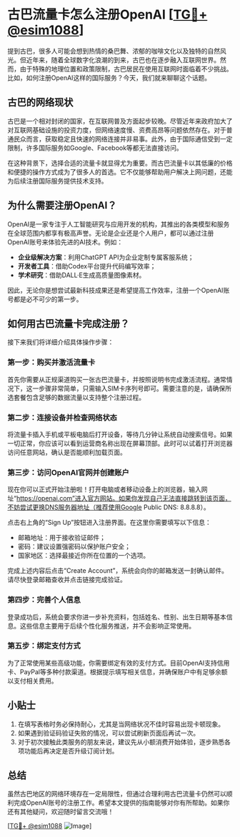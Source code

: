 # 古巴流量卡怎么注册OpenAI [[TG💪+ @esim1088](https://t.me/s/esim1088)]

提到古巴，很多人可能会想到热情的桑巴舞、浓郁的咖啡文化以及独特的自然风光。但近年来，随着全球数字化浪潮的到来，古巴也在逐步融入互联网世界。然而，由于特殊的地理位置和政策限制，古巴居民在使用互联网时面临着不少挑战。比如，如何注册OpenAI这样的国际服务？今天，我们就来聊聊这个话题。

## 古巴的网络现状

古巴是一个相对封闭的国家，在互联网普及方面起步较晚。尽管近年来政府加大了对互联网基础设施的投资力度，但网络速度慢、资费高昂等问题依然存在。对于普通民众而言，获取稳定且快速的网络连接并非易事。此外，由于国际通信受到一定限制，许多国际服务如Google、Facebook等都无法直接访问。

在这种背景下，选择合适的流量卡就显得尤为重要。而古巴流量卡以其低廉的价格和便捷的操作方式成为了很多人的首选。它不仅能够帮助用户解决上网问题，还能为后续注册国际服务提供技术支持。

## 为什么需要注册OpenAI？

OpenAI是一家专注于人工智能研究与应用开发的机构，其推出的各类模型和服务在全球范围内都享有极高声誉。无论是企业还是个人用户，都可以通过注册OpenAI账号来体验先进的AI技术。例如：

- **企业级解决方案**：利用ChatGPT API为企业定制专属客服系统；
- **开发者工具**：借助Codex平台提升代码编写效率；
- **学术研究**：借助DALL·E生成高质量图像素材。

因此，无论你是想尝试最新科技成果还是希望提高工作效率，注册一个OpenAI账号都是必不可少的第一步。

## 如何用古巴流量卡完成注册？

接下来我们将详细介绍具体操作步骤：

### 第一步：购买并激活流量卡
首先你需要从正规渠道购买一张古巴流量卡，并按照说明书完成激活流程。通常情况下，这一步骤非常简单，只需输入SIM卡序列号即可。需要注意的是，请确保所选套餐包含足够的数据流量以支持整个注册过程。

### 第二步：连接设备并检查网络状态
将流量卡插入手机或平板电脑后打开设备，等待几分钟让系统自动搜索信号。如果一切正常，你应该可以看到运营商名称出现在屏幕顶部。此时可以试着打开浏览器访问任意网站，确认是否能顺利加载页面。

### 第三步：访问OpenAI官网并创建账户
现在你可以正式开始注册啦！打开电脑或者移动设备上的浏览器，输入网址“https://openai.com”进入官方网站。如果你发现自己无法直接跳转到该页面，不妨尝试更换DNS服务器地址（推荐使用Google Public DNS: 8.8.8.8）。

点击右上角的“Sign Up”按钮进入注册界面。在这里你需要填写以下信息：
- 邮箱地址：用于接收验证邮件；
- 密码：建议设置强密码以保护账户安全；
- 国家地区：选择最接近你所在位置的一个选项。

完成上述内容后点击“Create Account”，系统会向你的邮箱发送一封确认邮件。请尽快登录邮箱查收并点击链接完成验证。

### 第四步：完善个人信息
登录成功后，系统会要求你进一步补充资料，包括姓名、性别、出生日期等基本信息。这些信息主要用于后续个性化服务推送，并不会影响正常使用。

### 第五步：绑定支付方式
为了正常使用某些高级功能，你需要绑定有效的支付方式。目前OpenAI支持信用卡、PayPal等多种付款渠道。根据提示填写相关信息，并确保账户中有足够余额以支付相关费用。

## 小贴士

1. 在填写表格时务必保持耐心，尤其是当网络状况不佳时容易出现卡顿现象。
2. 如果遇到验证码验证失败的情况，可以尝试刷新页面后再试一次。
3. 对于初次接触此类服务的朋友来说，建议先从小额消费开始体验，逐步熟悉各项功能后再决定是否升级订阅计划。

## 总结

虽然古巴地区的网络环境存在一定局限性，但通过合理利用古巴流量卡仍然可以顺利完成OpenAI账号的注册工作。希望本文提供的指南能够对你有所帮助。如果你还有其他疑问，欢迎随时留言交流哦！

[[TG💪+ @esim1088](https://t.me/s/esim1088) ![Image](https://i.postimg.cc/4NQfJmqS/Snipaste-2025-05-13-00-14-12.png)]
